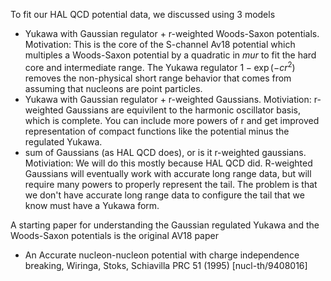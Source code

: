 To fit our HAL QCD potential data, we discussed using 3 models
- Yukawa with Gaussian regulator + r-weighted Woods-Saxon potentials.   Motivation:   This is the core of the S-channel Av18 potential which multiples a Woods-Saxon potential by a quadratic in $mu r$ to fit the hard core and intermediate range.  The Yukawa regulator $1 - \exp(-c r^2)$ removes the non-physical short range behavior that comes from assuming that nucleons are point particles.
- Yukawa with Gaussian regulator + r-weighted Gaussians.    Motiviation:  r-weighted Gaussians are equivilent to the harmonic oscillator basis, which is complete.    You can include more powers of r and get improved representation of compact functions like the potential minus the regulated Yukawa.
- sum of Gaussians (as HAL QCD does), or is it r-weighted gaussians.   Motiviation:   We will do this mostly because HAL QCD did.   R-weighted Gaussians will eventually work with accurate long range data, but will require many powers to properly represent the tail.  The problem is that we don't have accurate long range data to configure the tail that we know must have a Yukawa form.  

A starting paper for understanding the Gaussian regulated Yukawa and the Woods-Saxon potentials is the original AV18 paper
- An Accurate nucleon-nucleon potential with charge independence breaking, Wiringa, Stoks, Schiavilla PRC 51 (1995) [nucl-th/9408016]

